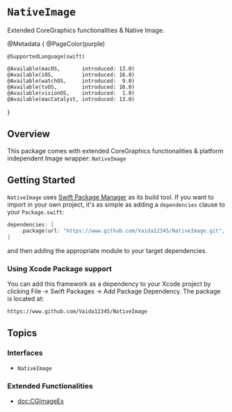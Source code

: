 # ``NativeImage``

Extended CoreGraphics functionalities & Native Image.

@Metadata {
    @PageColor(purple)
    
    @SupportedLanguage(swift)
    
    @Available(macOS,       introduced: 13.0)
    @Available(iOS,         introduced: 16.0)
    @Available(watchOS,     introduced:  9.0)
    @Available(tvOS,        introduced: 16.0)
    @Available(visionOS,    introduced:  1.0)
    @Available(macCatalyst, introduced: 13.0)
}

## Overview

This package comes with extended CoreGraphics functionalities & platform independent Image wrapper: ``NativeImage``


## Getting Started

`NativeImage` uses [Swift Package Manager](https://www.swift.org/documentation/package-manager/) as its build tool. If you want to import in your own project, it's as simple as adding a `dependencies` clause to your `Package.swift`:
```swift
dependencies: [
    .package(url: "https://www.github.com/Vaida12345/NativeImage.git", from: "1.0.0")
]
```
and then adding the appropriate module to your target dependencies.

### Using Xcode Package support

You can add this framework as a dependency to your Xcode project by clicking File -> Swift Packages -> Add Package Dependency. The package is located at:
```
https://www.github.com/Vaida12345/NativeImage
```


## Topics

### Interfaces

- ``NativeImage``

### Extended Functionalities

- <doc:CGImageEx>
